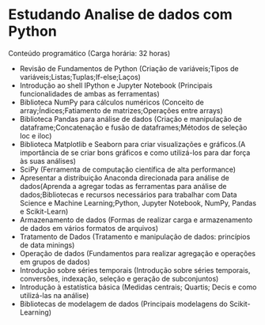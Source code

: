 # Estudando Analise de dados com Python
Conteúdo programático (Carga horária: 32 horas)
* Revisão de Fundamentos de Python (Criação de variáveis;Tipos de variáveis;Listas;Tuplas;If-else;Laços)
* Introdução ao shell IPython e Jupyter Notebook (Principais funcionalidades de ambas as ferramentas)
* Biblioteca NumPy para cálculos numéricos (Conceito de array;Índices;Fatiamento de matrizes;Operações entre arrays)
* Biblioteca Pandas para análise de dados (Criação e manipulação de dataframe;Concatenação e fusão de dataframes;Métodos de seleção loc e iloc)
* Biblioteca Matplotlib e Seaborn para criar visualizações e gráficos.(A importância de se criar bons gráficos e como utilizá-los para dar força às suas análises)
* SciPy (Ferramenta de computação científica de alta performance)
* Apresentar a distribuição Anaconda direcionada para análise de dados(Aprenda a agregar todas as ferramentas para análise de dados;Bibliotecas e recursos necessários para trabalhar com Data Science e Machine Learning;Python, Jupyter Notebook, NumPy, Pandas e Scikit-Learn)
* Armazenamento de dados (Formas de realizar carga e armazenamento de dados em vários formatos de arquivos)
* Tratamento de Dados (Tratamento e manipulação de dados: princípios de data minings)
* Operação de dados (Fundamentos para realizar agregação e operações em grupos de dados)
* Introdução sobre séries temporais (Introdução sobre séries temporais, conversões, indexação, seleção e geração de subconjuntos)
* Introdução à estatística básica (Medidas centrais; Quartis; Decis e como utilizá-las na análise)
* Bibliotecas de modelagem de dados (Principais modelagens do Scikit-Learning)
